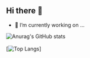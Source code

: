 ## Hi there 👋
- 🔭 I’m currently working on ...

![Anurag's GitHub stats](https://github-readme-stats.vercel.app/api?username=Longlinga&show_icons=true&theme=shadow_blue)
<br>
<br>
[![Top Langs](https://github-readme-stats.vercel.app/api/top-langs/?username=Longlinga&layout=compact&card_width=467)]






<!--
**Longlinga/Longlinga** is a ✨ _special_ ✨ repository because its `README.md` (this file) appears on your GitHub profile.

Here are some ideas to get you started:

- 🔭 I’m currently working on ...
- 🌱 I’m currently learning ...
- 👯 I’m looking to collaborate on ...
- 🤔 I’m looking for help with ...
- 💬 Ask me about ...
- 📫 How to reach me: ...
- 😄 Pronouns: ...
- ⚡ Fun fact: ...
-->

